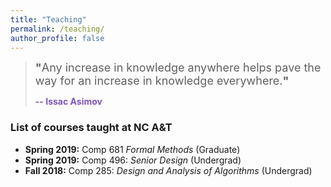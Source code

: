 ```yaml
---
title: "Teaching"
permalink: /teaching/
author_profile: false
---
```


> <font size = "4"><b>"</b>Any increase in knowledge anywhere helps pave the way for an increase in knowledge everywhere.<b>"</b></font> 
>
>    <font color = "#7e54bd"><b>-- Issac Asimov</b></font>  

### List of courses taught at NC A&T

* **Spring 2019:** Comp 681 *Formal Methods* (Graduate)
* **Spring 2019:** Comp 496: *Senior Design* (Undergrad)
* **Fall 2018:** Comp 285: *Design and Analysis of Algorithms* (Undergrad)
